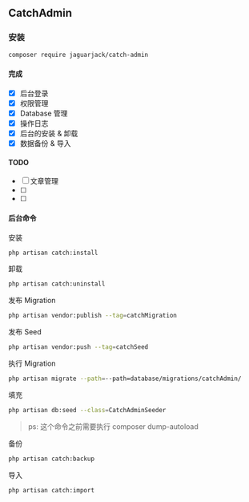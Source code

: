 ## CatchAdmin

### 安装

```bash
composer require jaguarjack/catch-admin
```
#### 完成
- [x] 后台登录
- [x] 权限管理
- [x] Database 管理
- [x] 操作日志
- [x] 后台的安装 & 卸载
- [x] 数据备份 & 导入
#### TODO
- [ ] 文章管理
- [ ] 
- [ ]

#### 后台命令
安装
```bash
php artisan catch:install
``` 
卸载
```bash
php artisan catch:uninstall
```
发布 Migration
```bash
php artisan vendor:publish --tag=catchMigration
```
发布 Seed
```bash
php artisan vendor:push --tag=catchSeed
```
执行 Migration
```bash
php artisan migrate --path=--path=database/migrations/catchAdmin/
```
填充
```bash
php artisan db:seed --class=CatchAdminSeeder
```
> ps: 这个命令之前需要执行 composer dump-autoload

 备份
 ```bash
 php artisan catch:backup
 ```
 导入
```bash
php artisan catch:import
``` 
